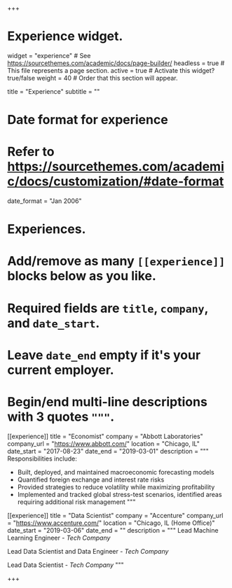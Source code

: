 +++
# Experience widget.
widget = "experience"  # See https://sourcethemes.com/academic/docs/page-builder/
headless = true  # This file represents a page section.
active = true  # Activate this widget? true/false
weight = 40  # Order that this section will appear.

title = "Experience"
subtitle = ""

# Date format for experience
#   Refer to https://sourcethemes.com/academic/docs/customization/#date-format
date_format = "Jan 2006"

# Experiences.
#   Add/remove as many `[[experience]]` blocks below as you like.
#   Required fields are `title`, `company`, and `date_start`.
#   Leave `date_end` empty if it's your current employer.
#   Begin/end multi-line descriptions with 3 quotes `"""`.
[[experience]]
  title = "Economist"
  company = "Abbott Laboratories"
  company_url = "https://www.abbott.com/"
  location = "Chicago, IL"
  date_start = "2017-08-23"
  date_end = "2019-03-01"
  description = """
  Responsibilities include:
  
  * Built, deployed, and maintained macroeconomic forecasting models
  * Quantified foreign exchange and interest rate risks
  * Provided strategies to reduce volatility while maximizing profitability
  * Implemented and tracked global stress-test scenarios, identified areas requiring additional risk management
  """

[[experience]]
  title = "Data Scientist"
  company = "Accenture"
  company_url = "https://www.accenture.com/"
  location = "Chicago, IL (Home Office)"
  date_start = "2019-03-06"
  date_end = ""
  description = """
  Lead Machine Learning Engineer - _Tech Company_

  Lead Data Scientist and Data Engineer - _Tech Company_

  Lead Data Scientist - _Tech Company_
  """

+++
